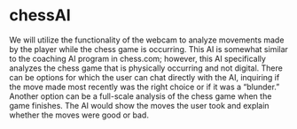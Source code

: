 # chessAI
We will utilize the functionality of the webcam to analyze movements made by the player while the chess game is occurring. This AI is somewhat similar to the coaching AI program in chess.com; however, this AI specifically analyzes the chess game that is physically occurring and not digital. There can be options for which the user can chat directly with the AI, inquiring if the move made most recently was the right choice or if it was a “blunder.” Another option can be a full-scale analysis of the chess game when the game finishes. The AI would show the moves the user took and explain whether the moves were good or bad.
